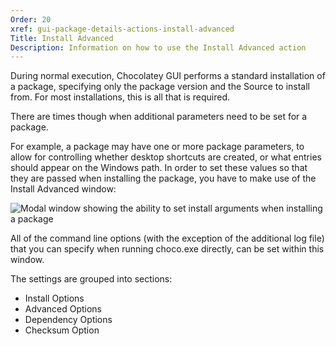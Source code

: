 ```yaml
---
Order: 20
xref: gui-package-details-actions-install-advanced
Title: Install Advanced
Description: Information on how to use the Install Advanced action
---
```


During normal execution, Chocolatey GUI performs a standard installation of a package, specifying only the package version
and the Source to install from.  For most installations, this is all that is required.

There are times though when additional parameters need to be set for a package.

For example, a package may have one or more package parameters, to allow for controlling whether desktop shortcuts are
created, or what entries should appear on the Windows path.  In order to set these values so that they are passed when
installing the package, you have to make use of the Install Advanced window:

![Modal window showing the ability to set install arguments when installing a package](/assets/images/chocolatey-gui/user_interface_main-window_package-details_install-advanced.png "Modal window showing the ability to set install arguments when installing a package")

All of the command line options (with the exception of the additional log file) that you can specify when running
choco.exe directly, can be set within this window.

The settings are grouped into sections:

- Install Options
- Advanced Options
- Dependency Options
- Checksum Option